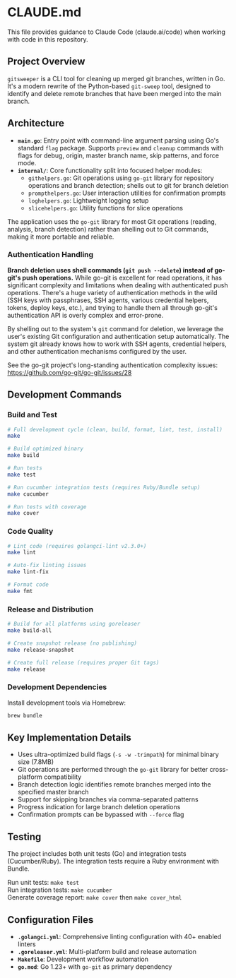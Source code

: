 # CLAUDE.md

This file provides guidance to Claude Code (claude.ai/code) when working with code in this repository.

## Project Overview

`gitsweeper` is a CLI tool for cleaning up merged git branches, written in Go. It's a modern rewrite of the Python-based `git-sweep` tool, designed to identify and delete remote branches that have been merged into the main branch.

## Architecture

- **`main.go`**: Entry point with command-line argument parsing using Go's standard `flag` package. Supports `preview` and `cleanup` commands with flags for debug, origin, master branch name, skip patterns, and force mode.
- **`internal/`**: Core functionality split into focused helper modules:
  - `githelpers.go`: Git operations using `go-git` library for repository operations and branch detection; shells out to git for branch deletion
  - `prompthelpers.go`: User interaction utilities for confirmation prompts
  - `loghelpers.go`: Lightweight logging setup
  - `slicehelpers.go`: Utility functions for slice operations

The application uses the `go-git` library for most Git operations (reading, analysis, branch detection) rather than shelling out to Git commands, making it more portable and reliable.

### Authentication Handling

**Branch deletion uses shell commands (`git push --delete`) instead of go-git's push operations.** While go-git is excellent for read operations, it has significant complexity and limitations when dealing with authenticated push operations. There's a huge variety of authentication methods in the wild (SSH keys with passphrases, SSH agents, various credential helpers, tokens, deploy keys, etc.), and trying to handle them all through go-git's authentication API is overly complex and error-prone.

By shelling out to the system's `git` command for deletion, we leverage the user's existing Git configuration and authentication setup automatically. The system git already knows how to work with SSH agents, credential helpers, and other authentication mechanisms configured by the user.

See the go-git project's long-standing authentication complexity issues: https://github.com/go-git/go-git/issues/28

## Development Commands

### Build and Test
```bash
# Full development cycle (clean, build, format, lint, test, install)
make

# Build optimized binary
make build

# Run tests
make test

# Run cucumber integration tests (requires Ruby/Bundle setup)
make cucumber

# Run tests with coverage
make cover
```

### Code Quality
```bash
# Lint code (requires golangci-lint v2.3.0+)
make lint

# Auto-fix linting issues
make lint-fix

# Format code
make fmt
```

### Release and Distribution
```bash
# Build for all platforms using goreleaser
make build-all

# Create snapshot release (no publishing)
make release-snapshot

# Create full release (requires proper Git tags)
make release
```

### Development Dependencies
Install development tools via Homebrew:
```bash
brew bundle
```

## Key Implementation Details

- Uses ultra-optimized build flags (`-s -w -trimpath`) for minimal binary size (7.8MB)
- Git operations are performed through the `go-git` library for better cross-platform compatibility
- Branch detection logic identifies remote branches merged into the specified master branch
- Support for skipping branches via comma-separated patterns
- Progress indication for large branch deletion operations
- Confirmation prompts can be bypassed with `--force` flag

## Testing

The project includes both unit tests (Go) and integration tests (Cucumber/Ruby). The integration tests require a Ruby environment with Bundle.

Run unit tests: `make test`  
Run integration tests: `make cucumber`  
Generate coverage report: `make cover` then `make cover_html`

## Configuration Files

- **`.golangci.yml`**: Comprehensive linting configuration with 40+ enabled linters
- **`.goreleaser.yml`**: Multi-platform build and release automation
- **`Makefile`**: Development workflow automation
- **`go.mod`**: Go 1.23+ with `go-git` as primary dependency